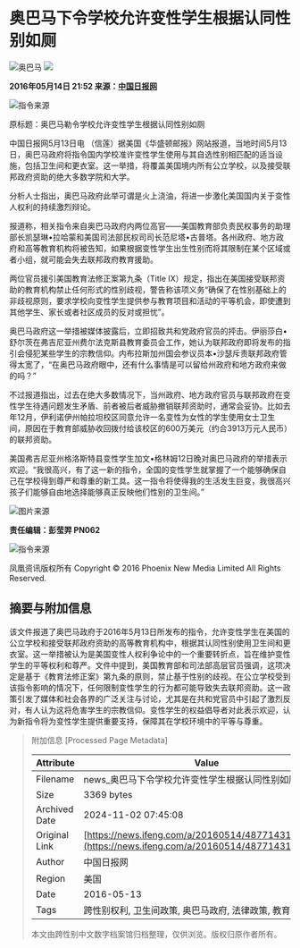 # 奥巴马下令学校允许变性学生根据认同性别如厕

![奥巴马](http://p2.ifengimg.com/a/2016_20/047ff5dde8942d0_size44_w600_h431.jpg) ![](http://y3.ifengimg.com/a/2016/0414/ab605e5e0631dd6size71_w300_h300.jpg)

**2016年05月14日 21:52 来源：[中国日报网](http://world.chinadaily.com.cn/2016-05/13/content_25261258.htm)**

![指令来源](http://h2.ifengimg.com/0f56ee67a4c375c2/2013/1106/indeccode.png)

原标题：奥巴马勒令学校允许变性学生根据认同性别如厕 

中国日报网5月13日电 （信莲）据美国《华盛顿邮报》网站报道，当地时间5月13日，奥巴马政府将指令国内学校准许变性学生使用与其自选性别相匹配的适当设施，包括卫生间和更衣室。这一举措，将覆盖美国境内所有公立学校，以及接受联邦政府资助的绝大多数学院和大学。

分析人士指出，奥巴马政府此举可谓是火上浇油，将进一步激化美国国内关于变性人权利的持续激烈辩论。

报道称，相关指令来自奥巴马政府内两位高官——美国教育部负责民权事务的助理部长凯瑟琳•拉哈蒙和美国司法部民权司司长范尼塔•古普塔。各州政府、地方政府和高等教育机构将被告知，如果根据变性学生出生性别而将其限制在某个区域或者小组，就可能会失去联邦政府教育援助。

两位官员援引美国教育法修正案第九条（Title IX）规定，指出在美国接受联邦资助的教育机构禁止任何形式的性别歧视，警告称该项义务“确保了在性别基础上的非歧视原则，要求学校向变性学生提供参与教育项目和活动的平等机会，即使遭到其他学生、家长或者社区成员的反对或担忧”。

奥巴马政府这一举措被媒体披露后，立即招致共和党政府官员的抨击。伊丽莎白•舒尔茨在弗吉尼亚州费尔法克斯县教育委员会工作，她认为联邦政府即将发布的指引会侵犯某些学生的宗教信仰。内布拉斯加州国会参议员本•沙瑟斥责联邦政府管得太宽了，“在奥巴马政府眼中，还有什么事情是可以留给州政府和地方政府来做的吗？”

不过报道指出，过去在绝大多数情况下，当州政府、地方政府官员与联邦政府在变性学生待遇问题发生矛盾、前者被后者威胁撤销联邦资助时，通常会妥协。比如去年12月，伊利诺伊州帕拉坦校区同意允许一名变性为女性的学生使用女士卫生间，原因在于教育部威胁收回拨付给该校区的600万美元（约合3913万元人民币）的联邦资助。

美国弗吉尼亚州格洛斯特县变性学生加文•格林姆12日晚对奥巴马政府的举措表示欢迎。“我很高兴，有了这一新的指令，全国的变性学生就掌握了一个能够确保自己在学校得到尊严和尊重的新工具。这一指令将使得我的生活发生巨变，我很高兴孩子们能够自由地选择能够真正反映他们性别的卫生间。”

![图片来源](http://p2.ifengimg.com/a/2016_20/047ff5dde8942d0_size44_w600_h431.jpg)

**责任编辑：彭莹羿 PN062**

![指令来源](http://h2.ifengimg.com/0f56ee67a4c375c2/2013/1106/indeccode.png)

凤凰资讯版权所有 Copyright © 2016 Phoenix New Media Limited All Rights Reserved.

## 摘要与附加信息

<!-- tcd_abstract -->
该文件报道了奥巴马政府于2016年5月13日所发布的指令，允许变性学生在美国的公立学校和接受联邦政府资助的高等教育机构中，根据其认同性别使用卫生间和更衣室。这一举措被认为是美国变性人权利争论中的一个重要转折点，旨在维护变性学生的平等权利和尊严。文件中提到，美国教育部和司法部高层官员强调，这项决定是基于《教育法修正案》第九条的原则，禁止基于性别的歧视。在公立学校受到该指令影响的情况下，任何限制变性学生的行为都可能导致失去联邦资助。这一政策引发了媒体和社会各界的广泛关注与讨论，尤其是在共和党官员中引起了激烈反对，有人认为这将危害学生的宗教信仰。变性学生的权益倡导者对此表示欢迎，认为新指令将为变性学生提供重要支持，保障其在学校环境中的平等与尊重。
<!-- tcd_abstract_end -->

> 附加信息 [Processed Page Metadata]
>
> | Attribute       | Value                                  |
> |-----------------|----------------------------------------|
> | Filename        | news_奥巴马下令学校允许变性学生根据认同性别如厕.md                             |
> | Size            | 3369 bytes                           |
> | Archived Date   | 2024-11-02 07:45:08                             |
> | Original Link   | [https://news.ifeng.com/a/20160514/48771431_0.shtml](https://news.ifeng.com/a/20160514/48771431_0.shtml)                       |
> | Author          | 中国日报网                               |
> | Region          | 美国                               |
> | Date            | 2016-05-13                                 |
> | Tags            | 跨性别权利, 卫生间政策, 奥巴马政府, 法律政策, 教育平等                                 |
>
> 本文由跨性别中文数字档案馆归档整理，仅供浏览。版权归原作者所有。
>